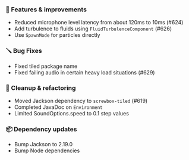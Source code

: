 ### 🚀 Features & improvements

- Reduced microphone level latency from about 120ms to 10ms (#624)
- Add turbulence to fluids using `FluidTurbulenceComponent` (#626)
- Use `SpawnMode` for particles directly

### 🪛 Bug Fixes

- Fixed tiled package name
- Fixed failing audio in certain heavy load situations (#629)

### 🧽 Cleanup & refactoring

- Moved Jackson dependency to `screwbox-tiled` (#619)
- Completed JavaDoc on `Environment`
- Limited SoundOptions.speed to 0.1 step values

### 📦 Dependency updates

- Bump Jackson to 2.19.0
- Bump Node dependencies
